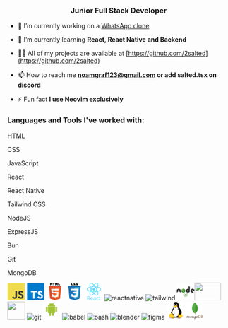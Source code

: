 <h3 align="center">Junior Full Stack Developer</h3>

- 🔭 I’m currently working on a [WhatsApp clone](https://github.com/2salted/WhatsLeft)

- 🌱 I’m currently learning **React, React Native and Backend**

- 👨‍💻 All of my projects are available at [https://github.com/2salted](https://github.com/2salted)

- 📫 How to reach me **noamgraf123@gmail.com or add salted.tsx on discord**

- ⚡ Fun fact **I use Neovim exclusively**

<h3 align="left">Languages and Tools I've worked with:</h3>
<p>HTML</p>
<p>CSS</p>
<p>JavaScript</p>
<p>React</p>
<p>React Native</p>
<p>Tailwind CSS</p>
<p>NodeJS</p>
<p>ExpressJS</p>
<p>Bun</p>
<p>Git</p>
<p>MongoDB</p>
<p align="left"> <img src="https://raw.githubusercontent.com/devicons/devicon/master/icons/javascript/javascript-original.svg" alt="javascript" width="40" height="40"/> <img src="https://raw.githubusercontent.com/devicons/devicon/master/icons/typescript/typescript-original.svg" alt="typescript" width="40" height="40"/> <img src="https://raw.githubusercontent.com/devicons/devicon/master/icons/html5/html5-original-wordmark.svg" alt="html5" width="40" height="40"/> <img src="https://raw.githubusercontent.com/devicons/devicon/master/icons/css3/css3-original-wordmark.svg" alt="css3" width="40" height="40"/>  <img src="https://raw.githubusercontent.com/devicons/devicon/master/icons/react/react-original-wordmark.svg" alt="react" width="40" height="40"/> <img src="https://reactnative.dev/img/header_logo.svg" alt="reactnative" width="40" height="40"/> <img src="https://www.vectorlogo.zone/logos/tailwindcss/tailwindcss-icon.svg" alt="tailwind" width="40" height="40"/> <img src="https://raw.githubusercontent.com/devicons/devicon/master/icons/nodejs/nodejs-original-wordmark.svg" alt="nodejs" width="40" height="40"/><img src="https://youteam.io/blog/wp-content/uploads/2022/04/expressjs_logo.png" width="60" height="40"><img src="https://bun.sh/logo.svg" width="40" height="40"> <img src="https://www.vectorlogo.zone/logos/git-scm/git-scm-icon.svg" alt="git" width="40" height="40"/> <img src="https://raw.githubusercontent.com/devicons/devicon/master/icons/android/android-original-wordmark.svg" alt="android" width="40" height="40"/> <img src="https://www.vectorlogo.zone/logos/babeljs/babeljs-icon.svg" alt="babel" width="40" height="40"/> <img src="https://www.vectorlogo.zone/logos/gnu_bash/gnu_bash-icon.svg" alt="bash" width="40" height="40"/> <img src="https://download.blender.org/branding/community/blender_community_badge_white.svg" alt="blender" width="40" height="40"/> <img src="https://www.vectorlogo.zone/logos/figma/figma-icon.svg" alt="figma" width="40" height="40"/>  <img src="https://raw.githubusercontent.com/devicons/devicon/master/icons/linux/linux-original.svg" alt="linux" width="40" height="40"/> <img src="https://raw.githubusercontent.com/devicons/devicon/master/icons/mongodb/mongodb-original-wordmark.svg" alt="mongodb" width="40" height="40"/> </p> 

